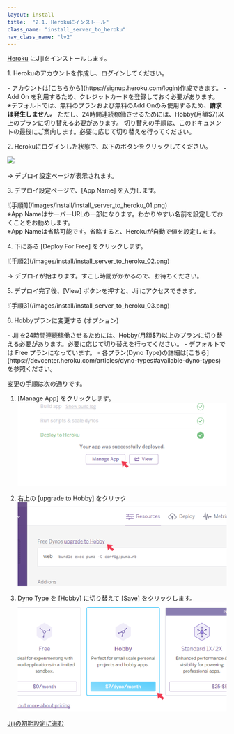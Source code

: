 ```yaml
---
layout: install
title:  "2.1. Herokuにインストール"
class_name: "install_server_to_heroku"
nav_class_name: "lv2"
---
```


[Heroku](https://www.heroku.com/home) にJijiをインストールします。

<p class="step">1. Herokuのアカウントを作成し、ログインしてください。</p>
  - アカウントは[こちらから](https://signup.heroku.com/login)作成できます。
  - Add On を利用するため、クレジットカードを登録しておく必要があります。

<div class="warn">
※デフォルトでは、無料のプランおよび無料のAdd Onのみ使用するため、<b>請求は発生しません。</b>
ただし、24時間連続稼働させるためには、Hobby(月額$7)以上のプランに切り替える必要があります。
切り替えの手順は、このドキュメントの最後にご案内します。必要に応じて切り替えを行ってください。
</div>

<p class="step">2. Herokuにログインした状態で、以下のボタンをクリックしてください。</p>
<a href="https://heroku.com/deploy?template=https://github.com/unageanu/jiji2/tree/master" target="_blank">
  <img class="deploy_to_heroku" src="https://www.herokucdn.com/deploy/button.svg" />
</a>

→ デプロイ設定ページが表示されます。

<p class="step">3. デプロイ設定ページで、[App Name] を入力します。</p>
![手順1](/images/install/install_server_to_heroku_01.png)

<div class="notice no_indent">
※App NameはサーバーURLの一部になります。わかりやすい名前を設定しておくことをお勧めします。<br/>
※App Nameは省略可能です。省略すると、Herokuが自動で値を設定します。
</div>

<p class="step">4. 下にある [Deploy For Free] をクリックします。</p>
![手順2](/images/install/install_server_to_heroku_02.png)

→ デプロイが始まります。すこし時間がかかるので、お待ちください。

<p class="step">5. デプロイ完了後、[View] ボタンを押すと、Jijiにアクセスできます。</p>
![手順3](/images/install/install_server_to_heroku_03.png)

<p class="step">6. Hobbyプランに変更する (オプション)</p>
  - Jijiを24時間連続稼働させるためには、Hobby(月額$7)以上のプランに切り替える必要があります。必要に応じて切り替えを行ってください。
  - デフォルトでは Free プランになっています。
  - 各プラン(Dyno Type)の詳細は[こちら](https://devcenter.heroku.com/articles/dyno-types#available-dyno-types) を参照ください。

変更の手順は次の通りです。

1. [Manage App] をクリックします。
![手順4](/images/install/install_server_to_heroku_04.png)

2. 右上の [upgrade to Hobby] をクリック
![手順5](/images/install/install_server_to_heroku_05.png)

3. Dyno Type を [Hobby] に切り替えて [Save] をクリックします。
![手順6](/images/install/install_server_to_heroku_06.png)

<div class="next">
  <a href="030000_initial_setting.html">Jijiの初期設定に進む</a>
</div>
